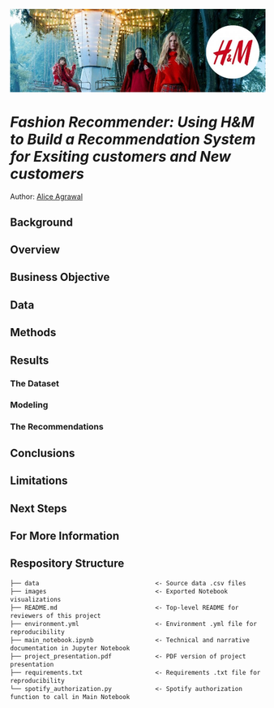 ![banner](./Images/h&mBanner.jpeg)
# *Fashion Recommender: Using H&M to Build a Recommendation System for Exsiting customers and New customers*
Author: [Alice Agrawal](https://www.linkedin.com/in/alice-agrawal/)

## Background

## Overview

## Business Objective

## Data


## Methods


## Results

### The Dataset


### Modeling


### The Recommendations


## Conclusions


## Limitations


## Next Steps


## For More Information


## Respository Structure
```
├── data                                <- Source data .csv files
├── images                              <- Exported Notebook visualizations
├── README.md                           <- Top-level README for reviewers of this project
├── environment.yml                     <- Environment .yml file for reproducibility
├── main_notebook.ipynb                 <- Technical and narrative documentation in Jupyter Notebook
├── project_presentation.pdf            <- PDF version of project presentation
├── requirements.txt                    <- Requirements .txt file for reproducibility
└── spotify_authorization.py            <- Spotify authorization function to call in Main Notebook
```
